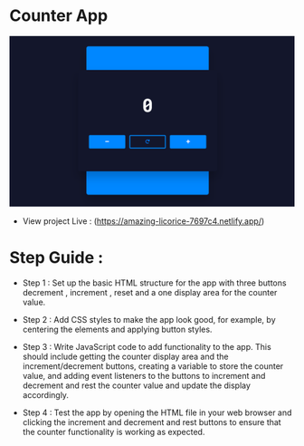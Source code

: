 # Counter App

![counter-app](images/Counter-App.PNG)

- View project Live : (https://amazing-licorice-7697c4.netlify.app/)

# Step Guide :

- Step 1 : Set up the basic HTML structure for the app with three buttons decrement , increment , reset and a one display area for the counter value.

- Step 2 : Add CSS styles to make the app look good, for example, by centering the elements and applying button styles.

- Step 3 : Write JavaScript code to add functionality to the app. This should include getting the counter display area and the increment/decrement buttons, creating a variable to store the counter value, and adding event listeners to the buttons to increment and decrement and rest the counter value and update the display accordingly.

- Step 4 : Test the app by opening the HTML file in your web browser and clicking the increment and decrement and rest buttons to ensure that the counter functionality is working as expected.

